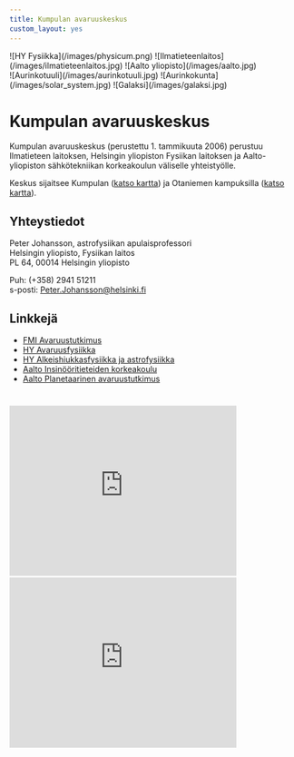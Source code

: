 ```yaml
---
title: Kumpulan avaruuskeskus
custom_layout: yes
---
```


<div class="three-images left">
![HY Fysiikka](/images/physicum.png)
![Ilmatieteenlaitos](/images/ilmatieteenlaitos.jpg)
![Aalto yliopisto](/images/aalto.jpg)
</div>

<div class="three-images right">
![Aurinkotuuli](/images/aurinkotuuli.jpg)
![Aurinkokunta](/images/solar_system.jpg)
![Galaksi](/images/galaksi.jpg)
</div>

# Kumpulan avaruuskeskus

Kumpulan avaruuskeskus (perustettu 1. tammikuuta 2006) perustuu Ilmatieteen
laitoksen, Helsingin yliopiston Fysiikan laitoksen ja Aalto-yliopiston
sähkötekniikan korkeakoulun väliselle yhteistyölle.

Keskus sijaitsee
Kumpulan ([katso kartta](https://www.google.fi/maps/place/Physicum,+00560+Helsinki/))
ja Otaniemen kampuksilla ([katso kartta](https://www.google.fi/maps/place/Aalto+University)).

## Yhteystiedot

Peter Johansson, astrofysiikan apulaisprofessori\
Helsingin yliopisto, Fysiikan laitos\
PL 64, 00014 Helsingin yliopisto

Puh: (+358) 2941 51211\
s-posti: <Peter.Johansson@helsinki.fi>

## Linkkejä
   
- [FMI Avaruustutkimus](http://space.fmi.fi)
- [HY Avaruusfysiikka](http://theory.physics.helsinki.fi/~space)
- [HY Alkeishiukkasfysiikka ja astrofysiikka](http://www.physics.helsinki.fi/tutkimus/afo)
- [Aalto Insinööritieteiden korkeakoulu](http://elec.aalto.fi/fi)
- [Aalto Planetaarinen avaruustutkimus](http://space.aalto.fi/)

#

<iframe src="https://www.google.com/maps/embed?pb=!1m14!1m8!1m3!1d1982.5484397722335!2d24.963200599999997!3d60.20475559999999!3m2!1i1024!2i768!4f13.1!3m3!1m2!1s0x4692099f3e9b3871%3A0xdd5d410934b329cf!2sPhysicum%2C+00560+Helsinki!5e0!3m2!1sen!2sfi!4v1413315067602"
   width="400" height="300" frameborder="0" style="border:0"></iframe>

<iframe src="https://www.google.com/maps/embed?pb=!1m14!1m8!1m3!1d1983.4863996483164!2d24.831279999999996!3d60.189232999999994!3m2!1i1024!2i768!4f13.1!3m3!1m2!1s0x468df5ec2cbd624b%3A0xc071cd6e9ef6e65!2sOtakaari+5%2C+02150+Espoo%2C+Finland!5e0!3m2!1sen!2s!4v1413974735735"
   width="400" height="300" frameborder="0" style="border:0"></iframe>
